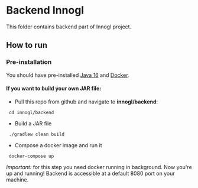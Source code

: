# Backend Innogl
This folder contains backend part of Innogl project.

## How to run
### Pre-installation
You should have pre-installed [Java 16](https://www.codejava.net/java-se/download-and-install-oracle-jdk-16) and [Docker](https://docs.docker.com/engine/install/).

#### If you want to build your own JAR file:
* Pull this repo from github and navigate to **innogl/backend**:
```shell
 cd innogl/backend
```
* Build a JAR file
```shell
 ./gradlew clean build
```
* Compose a docker image and run it
```
 docker-compose up
```
*Important:* for this step you need docker running in background.
Now you're up and running! Backend is accessible at a default 8080 port on your machine.